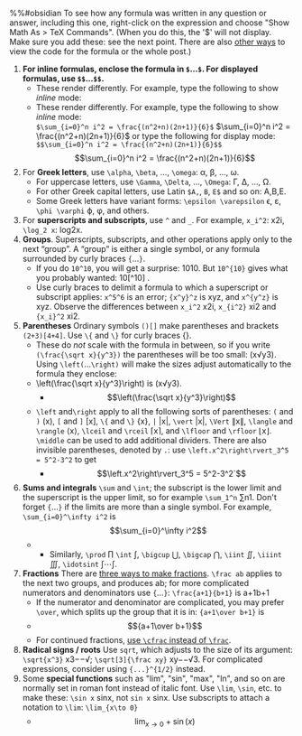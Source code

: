 %%#obsidian To see how any formula was written in any question or answer, including this one, right-click on the expression and choose "Show Math As > TeX Commands". (When you do this, the '$' will not display. Make sure you add these: see the next point. There are also [other ways](https://math.meta.stackexchange.com/questions/659/how-to-view-latex-source-of-equations) to view the code for the formula or the whole post.)

1. **For inline formulas, enclose the formula in `$`…`$`. For displayed formulas, use `$$`…`$$`.**
	* These render differently. For example, type the following to show _inline_ mode:  
	* These render differently. For example, type the following to show _inline_ mode:  
		`$\sum_{i=0}^n i^2 = \frac{(n^2+n)(2n+1)}{6}$`
	$\sum_{i=0}^n i^2 = \frac{(n^2+n)(2n+1)}{6}$
	or type the following for display mode:  
	`$$\sum_{i=0}^n i^2 = \frac{(n^2+n)(2n+1)}{6}$$`$$\sum_{i=0}^n i^2 = \frac{(n^2+n)(2n+1)}{6}$$
2. For **Greek letters**, use `\alpha`, `\beta`, …, `\omega`: α, β, …, ω.
	* For uppercase letters, use `\Gamma`, `\Delta`, …, `\Omega`: Γ, Δ, …, Ω.
	* For other Greek capital letters, use Latin `$A,`, `B`, `E$` and so on: A,B,E.
	* Some Greek letters have variant forms: `\epsilon \varepsilon` ϵ, ε, `\phi \varphi` ϕ, φ, and others.
3. For **superscripts and subscripts**, use `^` and `_`. For example, `x_i^2`: x2i, `\log_2 x`: log2x.
4. **Groups**. Superscripts, subscripts, and other operations apply only to the next “group”. A “group” is either a single symbol, or any formula surrounded by curly braces `{`…`}`.
	* If you do `10^10`, you will get a surprise: 1010. But `10^{10}` gives what you probably wanted: 10[^10] .
	*  Use curly braces to delimit a formula to which a superscript or subscript applies: `x^5^6` is an error; `{x^y}^z` is xyz, and `x^{y^z}` is xyz. Observe the differences between `x_i^2` x2i, `x_{i^2}` xi2 and `{x_i}^2` xi2.
5. **Parentheses** Ordinary symbols `()[]` make parentheses and brackets ``(2+3)[4+4]``. Use `\{` and `\}` for curly braces {}.
	* These do _not_ scale with the formula in between, so if you write `(\frac{\sqrt x}{y^3})` the parentheses will be too small: (x√y3). Using `\left(`…`\right)` will make the sizes adjust automatically to the formula they enclose: 
	* \left(\frac{\sqrt x}{y^3}\right) is (x√y3).
		* $$\left(\frac{\sqrt x}{y^3}\right)$$
	* `\left` and`\right` apply to all the following sorts of parentheses: `(` and `)` (x), `[` and `]` [x], `\{` and `\}` {x}, `|` |x|, `\vert` |x|, `\Vert` ∥x∥, `\langle` and `\rangle` ⟨x⟩, `\lceil` and `\rceil` ⌈x⌉, and `\lfloor` and `\rfloor` ⌊x⌋. `\middle` can be used to add additional dividers. There are also invisible parentheses, denoted by `.`: use `\left.x^2\right\rvert_3^5 = 5^2-3^2` to get
		* $$\left.x^2\right\rvert_3^5 = 5^2-3^2`$$
6. **Sums and integrals** `\sum` and `\int`; the subscript is the lower limit and the superscript is the upper limit, so for example `\sum_1^n` ∑n1. Don't forget `{`…`}` if the limits are more than a single symbol. For example, `\sum_{i=0}^\infty i^2` is 
	$$\sum_{i=0}^\infty i^2$$
	* - Similarly, `\prod` ∏ `\int` ∫, `\bigcup` ⋃, `\bigcap` ⋂, `\iint` ∬, `\iiint` ∭, `\idotsint` ∫⋯∫.
7. **Fractions** There are [three ways to make fractions](https://math.meta.stackexchange.com/questions/12978/should-dfrac-be-edited-in). `\frac ab` applies to the next two groups, and produces ab; for more complicated numerators and denominators use `{`…`}`: `\frac{a+1}{b+1}` is a+1b+1
	- If the numerator and denominator are complicated, you may prefer `\over`, which splits up the group that it is in: `{a+1\over b+1}` is 
	- $${a+1\over b+1}$$
	- For continued fractions, [use `\cfrac` instead of `\frac`](https://math.meta.stackexchange.com/questions/5020/mathjax-basic-tutorial-and-quick-reference/5058#5058).
8. **Radical signs / roots** Use `sqrt`, which adjusts to the size of its argument: `\sqrt{x^3}` x3−−√; `\sqrt[3]{\frac xy}` xy−−√3. For complicated expressions, consider using `{...}^{1/2}` instead.
9. Some **special functions** such as "lim", "sin", "max", "ln", and so on are normally set in roman font instead of italic font. Use `\lim`, `\sin`, etc. to make these: `\sin x` sinx, not `sin x` sinx. Use subscripts to attach a notation to `\lim`: `\lim_{x\to 0}`
	* $$\lim_{x\to 0}+\sin (x)$$

